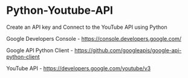 # Python-Youtube-API
Create an API key and Connect to the YouTube API using Python

Google Developers Console - https://console.developers.google.com/


Google API Python Client - https://github.com/googleapis/google-api-python-client


YouTube API - https://developers.google.com/youtube/v3

